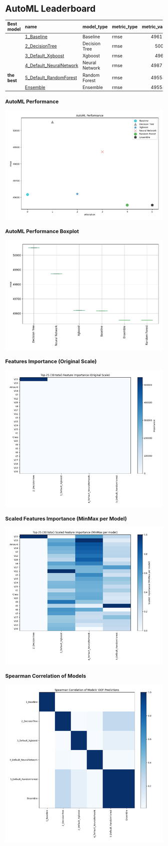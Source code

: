# AutoML Leaderboard

| Best model   | name                                                         | model_type     | metric_type   |   metric_value |   train_time |
|:-------------|:-------------------------------------------------------------|:---------------|:--------------|---------------:|-------------:|
|              | [1_Baseline](1_Baseline/README.md)                           | Baseline       | rmse          |        49617.2 |         3.82 |
|              | [2_DecisionTree](2_DecisionTree/README.md)                   | Decision Tree  | rmse          |        50051   |        27.09 |
|              | [3_Default_Xgboost](3_Default_Xgboost/README.md)             | Xgboost        | rmse          |        49621   |        19.96 |
|              | [4_Default_NeuralNetwork](4_Default_NeuralNetwork/README.md) | Neural Network | rmse          |        49872.5 |         6.78 |
| **the best** | [5_Default_RandomForest](5_Default_RandomForest/README.md)   | Random Forest  | rmse          |        49554.1 |        35.93 |
|              | [Ensemble](Ensemble/README.md)                               | Ensemble       | rmse          |        49554.1 |         1.94 |

### AutoML Performance
![AutoML Performance](ldb_performance.png)

### AutoML Performance Boxplot
![AutoML Performance Boxplot](ldb_performance_boxplot.png)

### Features Importance (Original Scale)
![features importance across models](features_heatmap.png)



### Scaled Features Importance (MinMax per Model)
![scaled features importance across models](features_heatmap_scaled.png)



### Spearman Correlation of Models
![models spearman correlation](correlation_heatmap.png)

